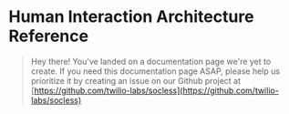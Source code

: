# Human Interaction Architecture Reference
> Hey there! You've landed on a documentation page we're yet to create. If you need this documentation page ASAP, please help us prioritize it by creating an issue on our Github project at [https://github.com/twilio-labs/socless](https://github.com/twilio-labs/socless)
